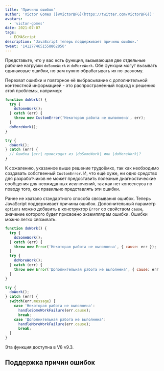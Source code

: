 ```yaml
---
title: 'Причины ошибок'
author: 'Victor Gomes ([@VictorBFG](https://twitter.com/VictorBFG))'
avatars:
  - 'victor-gomes'
date: 2021-07-07
tags:
  - ECMAScript
description: 'JavaScript теперь поддерживает причины ошибок.'
tweet: '1412774651558862850'
---
```


Представьте, что у вас есть функция, вызывающая две отдельные рабочие нагрузки `doSomeWork` и `doMoreWork`. Обе функции могут вызывать одинаковые ошибки, но вам нужно обрабатывать их по-разному.

Перехват ошибки и повторное её выбрасывание с дополнительной контекстной информацией - это распространённый подход к решению этой проблемы, например:

```js
function doWork() {
  try {
    doSomeWork();
  } catch (err) {
    throw new CustomError('Некоторая работа не выполнена', err);
  }
  doMoreWork();
}

try {
  doWork();
} catch (err) {
  // Ошибка |err| происходит из |doSomeWork| или |doMoreWork|?
}
```

К сожалению, указанное выше решение трудоёмко, так как необходимо создавать собственный `CustomError`. И, что ещё хуже, ни одно средство для разработчиков не может предоставить полезные диагностические сообщения для неожиданных исключений, так как нет консенсуса по поводу того, как правильно представлять эти ошибки.

<!--truncate-->
Ранее не хватало стандартного способа связывания ошибок. Теперь JavaScript поддерживает причины ошибок. Дополнительный параметр `options` можно добавить в конструктор `Error` со свойством `cause`, значение которого будет присвоено экземплярам ошибки. Ошибки можно легко связывать.

```js
function doWork() {
  try {
    doSomeWork();
  } catch (err) {
    throw new Error('Некоторая работа не выполнена', { cause: err });
  }
  try {
    doMoreWork();
  } catch (err) {
    throw new Error('Дополнительная работа не выполнена', { cause: err });
  }
}

try {
  doWork();
} catch (err) {
  switch(err.message) {
    case 'Некоторая работа не выполнена':
      handleSomeWorkFailure(err.cause);
      break;
    case 'Дополнительная работа не выполнена':
      handleMoreWorkFailure(err.cause);
      break;
  }
}
```

Эта функция доступна в V8 v9.3.

## Поддержка причин ошибок

<feature-support chrome="93 https://chromium-review.googlesource.com/c/v8/v8/+/2784681"
                 firefox="91 https://bugzilla.mozilla.org/show_bug.cgi?id=1679653"
                 safari="15 https://bugs.webkit.org/show_bug.cgi?id=223302"
                 nodejs="no"
                 babel="no"></feature-support>
